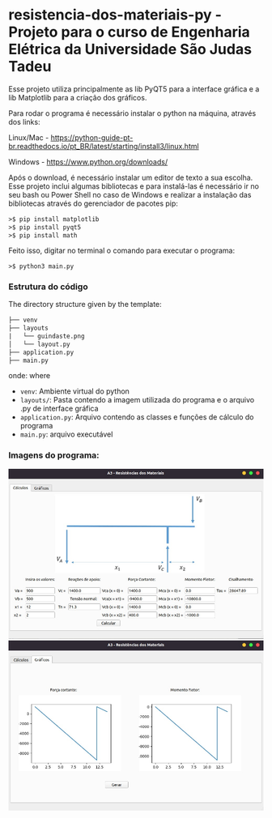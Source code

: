 # resistencia-dos-materiais-py - Projeto para o curso de Engenharia Elétrica da Universidade São Judas Tadeu

Esse projeto utiliza principalmente as lib PyQT5 para a interface gráfica e a lib Matplotlib para a criação dos gráficos.

Para rodar o programa é necessário instalar o python na máquina, através dos links:

Linux/Mac - https://python-guide-pt-br.readthedocs.io/pt_BR/latest/starting/install3/linux.html

Windows - https://www.python.org/downloads/

Após o download, é necessário instalar um editor de texto a sua escolha. 
Esse projeto inclui algumas bibliotecas e para instalá-las é necessário ir no seu bash ou Power Shell no caso de Windows e realizar 
a instalação das bibliotecas através do gerenciador de pacotes pip:

```
>$ pip install matplotlib
>$ pip install pyqt5
>$ pip install math
```
Feito isso, digitar no terminal o comando para executar o programa:

```
>$ python3 main.py
```

### Estrutura do código

The directory structure given by the template:

```
├── venv
├── layouts
|   └── guindaste.png
│   └── layout.py
├── application.py
├── main.py
```

onde:
where

- `venv`: Ambiente virtual do python
- `layouts/`: Pasta contendo a imagem utilizada do programa e o arquivo .py de interface gráfica
- `application.py`: Arquivo contendo as classes e funções de cálculo do programa
- `main.py`: arquivo executável


### Imagens do programa:
![Text](https://github.com/gabrieImoreira/resistencia-dos-materiais-py/blob/main/layouts/calculos-programa.jpg)
![Text](https://github.com/gabrieImoreira/resistencia-dos-materiais-py/blob/main/layouts/graficos-programa.jpg)
